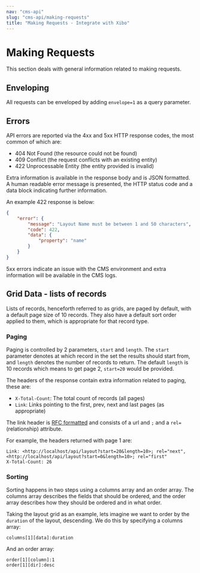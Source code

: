 ```yaml
---
nav: "cms-api"
slug: "cms-api/making-requests"
title: "Making Requests - Integrate with Xibo"
---
```


# Making Requests

This section deals with general information related to making requests.



## Enveloping

All requests can be enveloped by adding `envelope=1` as a query parameter.



## Errors

API errors are reported via the 4xx and 5xx HTTP response codes, the most common of which are:

 - 404 Not Found (the resource could not be found)
 - 409 Conflict (the request conflicts with an existing entity)
 - 422 Unprocessable Entity (the entity provided is invalid)

Extra information is available in the response body and is JSON formatted. A human readable error message is presented, the HTTP status code and a data block indicating further information.

An example 422 response is below:

```json
{
    "error": {
        "message": "Layout Name must be between 1 and 50 characters",
        "code": 422,
        "data": {
            "property": "name"
        }
    }
}
```

5xx errors indicate an issue with the CMS environment and extra information will be available in the CMS logs.



## Grid Data - lists of records

Lists of records, henceforth referred to as grids, are paged by default, with a default page size of 10 records. They also have a default sort order applied to them, which is appropriate for that record type.



### Paging

Paging is controlled by 2 parameters, `start` and `length`. The `start` parameter denotes at which record in the set the results should start from, and `length` denotes the number of records to return. The default `length` is 10 records which means to get page 2, `start=20` would be provided.

The headers of the response contain extra information related to paging, these are:

 - `X-Total-Count`: The total count of records (all pages)
 - `Link`: Links pointing to the first, prev, next and last pages (as appropriate)

The link header is [RFC formatted](http://tools.ietf.org/html/rfc5988) and consists of a url and `;` and a `rel=` 
(relationship) attribute.

For example, the headers returned with page 1 are:

```
Link: <http://localhost/api/layout?start=20&length=10>; rel="next", <http://localhost/api/layout?start=0&length=10>; rel="first"
X-Total-Count: 26
```



### Sorting

Sorting happens in two steps using a columns array and an order array. The columns array describes the fields that 
should be ordered, and the order array describes how they should be ordered and in what order.

Taking the layout grid as an example, lets imagine we want to order by the `duration` of the layout, descending. We do 
this by specifying a columns array:

```
columns[1][data]:duration
```

And an order array:

```
order[1][column]:1
order[1][dir]:desc
```

